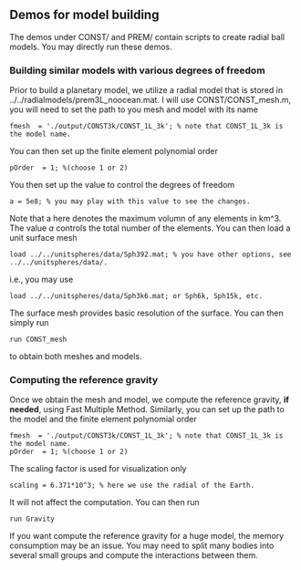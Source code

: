 ## Demos for model building
The demos under CONST/ and PREM/ contain scripts to create radial ball models. You may directly run these demos. 

### Building similar models with various degrees of freedom 
Prior to build a planetary model, we utilize a radial model that is stored in ../../radialmodels/prem3L_noocean.mat. 
I will use CONST/CONST_mesh.m, you will need to set the path to you mesh and model with its name 
~~~
fmesh  = './output/CONST3k/CONST_1L_3k'; % note that CONST_1L_3k is the model name. 
~~~
You can then set up the finite element polynomial order 
~~~
pOrder  = 1; %(choose 1 or 2)
~~~
You then set up the value to control the degrees of freedom 
~~~
a = 5e8; % you may play with this value to see the changes. 
~~~
Note that a here denotes the maximum volumn of any elements in km^3. The value _a_ controls the total number of the elements. 
You can then load a unit surface mesh 
~~~
load ../../unitspheres/data/Sph392.mat; % you have other options, see ../../unitspheres/data/. 
~~~
i.e., you may use 
~~~
load ../../unitspheres/data/Sph3k6.mat; or Sph6k, Sph15k, etc.  
~~~
The surface mesh provides basic resolution of the surface. You can then simply run 
~~~
run CONST_mesh
~~~
to obtain both meshes and models. 

### Computing the reference gravity 
Once we obtain the mesh and model, we compute the reference gravity, **if needed**, using Fast Multiple Method. 
Similarly, you can set up the path to the model and the finite element polynomial order 
~~~
fmesh  = './output/CONST3k/CONST_1L_3k'; % note that CONST_1L_3k is the model name. 
pOrder  = 1; %(choose 1 or 2)
~~~
The scaling factor is used for visualization only 
~~~
scaling = 6.371*10^3; % here we use the radial of the Earth. 
~~~
It will not affect the computation. You can then run 
~~~
run Gravity
~~~
If you want compute the reference gravity for a huge model, the memory consumption may be an issue. 
You may need to split many bodies into several small groups and compute the interactions between them. 

